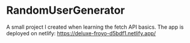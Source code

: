 # RandomUserGenerator
A small project I created when learning the fetch API basics.
The app is deployed on netlify: https://deluxe-froyo-d5bdf1.netlify.app/
